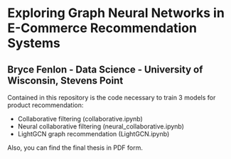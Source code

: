# Exploring Graph Neural Networks in E-Commerce Recommendation Systems
## Bryce Fenlon - Data Science - University of Wisconsin, Stevens Point

Contained in this repository is the code necessary to train 3 models for product recommendation:
* Collaborative filtering (collaborative.ipynb)
* Neural collaborative filtering (neural_collaborative.ipynb)
* LightGCN graph recommendation (LightGCN.ipynb)

Also, you can find the final thesis in PDF form.
